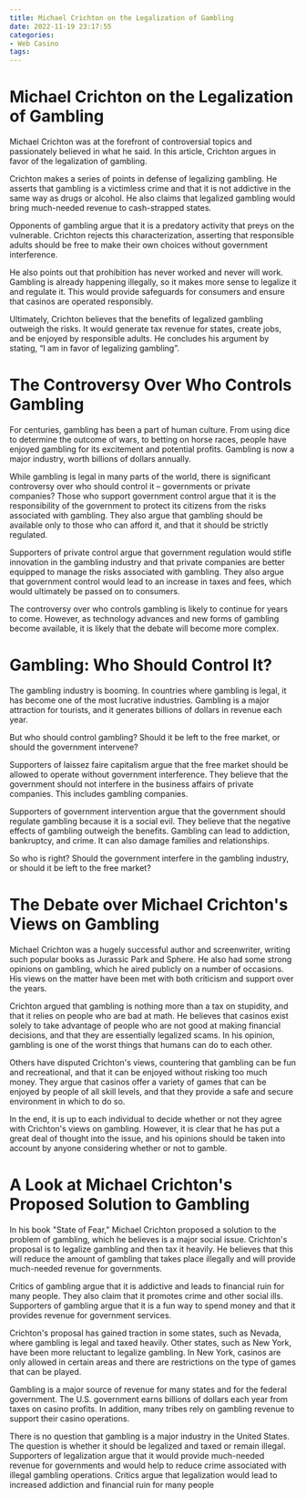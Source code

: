```yaml
---
title: Michael Crichton on the Legalization of Gambling
date: 2022-11-19 23:17:55
categories:
- Web Casino
tags:
---
```



#  Michael Crichton on the Legalization of Gambling

Michael Crichton was at the forefront of controversial topics and passionately believed in what he said. In this article, Crichton argues in favor of the legalization of gambling.

Crichton makes a series of points in defense of legalizing gambling. He asserts that gambling is a victimless crime and that it is not addictive in the same way as drugs or alcohol. He also claims that legalized gambling would bring much-needed revenue to cash-strapped states.

Opponents of gambling argue that it is a predatory activity that preys on the vulnerable. Crichton rejects this characterization, asserting that responsible adults should be free to make their own choices without government interference.

He also points out that prohibition has never worked and never will work. Gambling is already happening illegally, so it makes more sense to legalize it and regulate it. This would provide safeguards for consumers and ensure that casinos are operated responsibly.

Ultimately, Crichton believes that the benefits of legalized gambling outweigh the risks. It would generate tax revenue for states, create jobs, and be enjoyed by responsible adults. He concludes his argument by stating, “I am in favor of legalizing gambling”.

#  The Controversy Over Who Controls Gambling

For centuries, gambling has been a part of human culture. From using dice to determine the outcome of wars, to betting on horse races, people have enjoyed gambling for its excitement and potential profits. Gambling is now a major industry, worth billions of dollars annually.

While gambling is legal in many parts of the world, there is significant controversy over who should control it – governments or private companies? Those who support government control argue that it is the responsibility of the government to protect its citizens from the risks associated with gambling. They also argue that gambling should be available only to those who can afford it, and that it should be strictly regulated.

Supporters of private control argue that government regulation would stifle innovation in the gambling industry and that private companies are better equipped to manage the risks associated with gambling. They also argue that government control would lead to an increase in taxes and fees, which would ultimately be passed on to consumers.

The controversy over who controls gambling is likely to continue for years to come. However, as technology advances and new forms of gambling become available, it is likely that the debate will become more complex.

#  Gambling: Who Should Control It?

The gambling industry is booming. In countries where gambling is legal, it has become one of the most lucrative industries. Gambling is a major attraction for tourists, and it generates billions of dollars in revenue each year.

But who should control gambling? Should it be left to the free market, or should the government intervene?

Supporters of laissez faire capitalism argue that the free market should be allowed to operate without government interference. They believe that the government should not interfere in the business affairs of private companies. This includes gambling companies.

Supporters of government intervention argue that the government should regulate gambling because it is a social evil. They believe that the negative effects of gambling outweigh the benefits. Gambling can lead to addiction, bankruptcy, and crime. It can also damage families and relationships.

So who is right? Should the government interfere in the gambling industry, or should it be left to the free market?

#  The Debate over Michael Crichton's Views on Gambling

Michael Crichton was a hugely successful author and screenwriter, writing such popular books as Jurassic Park and Sphere. He also had some strong opinions on gambling, which he aired publicly on a number of occasions. His views on the matter have been met with both criticism and support over the years.

Crichton argued that gambling is nothing more than a tax on stupidity, and that it relies on people who are bad at math. He believes that casinos exist solely to take advantage of people who are not good at making financial decisions, and that they are essentially legalized scams. In his opinion, gambling is one of the worst things that humans can do to each other.

Others have disputed Crichton's views, countering that gambling can be fun and recreational, and that it can be enjoyed without risking too much money. They argue that casinos offer a variety of games that can be enjoyed by people of all skill levels, and that they provide a safe and secure environment in which to do so.

In the end, it is up to each individual to decide whether or not they agree with Crichton's views on gambling. However, it is clear that he has put a great deal of thought into the issue, and his opinions should be taken into account by anyone considering whether or not to gamble.

#  A Look at Michael Crichton's Proposed Solution to Gambling

In his book "State of Fear," Michael Crichton proposed a solution to the problem of gambling, which he believes is a major social issue. Crichton's proposal is to legalize gambling and then tax it heavily. He believes that this will reduce the amount of gambling that takes place illegally and will provide much-needed revenue for governments.

Critics of gambling argue that it is addictive and leads to financial ruin for many people. They also claim that it promotes crime and other social ills. Supporters of gambling argue that it is a fun way to spend money and that it provides revenue for government services.

Crichton's proposal has gained traction in some states, such as Nevada, where gambling is legal and taxed heavily. Other states, such as New York, have been more reluctant to legalize gambling. In New York, casinos are only allowed in certain areas and there are restrictions on the type of games that can be played.

Gambling is a major source of revenue for many states and for the federal government. The U.S. government earns billions of dollars each year from taxes on casino profits. In addition, many tribes rely on gambling revenue to support their casino operations.

There is no question that gambling is a major industry in the United States. The question is whether it should be legalized and taxed or remain illegal. Supporters of legalization argue that it would provide much-needed revenue for governments and would help to reduce crime associated with illegal gambling operations. Critics argue that legalization would lead to increased addiction and financial ruin for many people